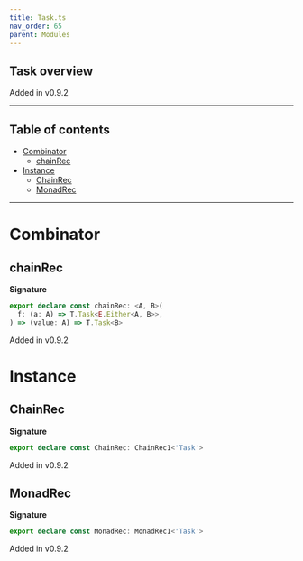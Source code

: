 ```yaml
---
title: Task.ts
nav_order: 65
parent: Modules
---
```


## Task overview

Added in v0.9.2

---

<h2 class="text-delta">Table of contents</h2>

- [Combinator](#combinator)
  - [chainRec](#chainrec)
- [Instance](#instance)
  - [ChainRec](#chainrec)
  - [MonadRec](#monadrec)

---

# Combinator

## chainRec

**Signature**

```ts
export declare const chainRec: <A, B>(
  f: (a: A) => T.Task<E.Either<A, B>>,
) => (value: A) => T.Task<B>
```

Added in v0.9.2

# Instance

## ChainRec

**Signature**

```ts
export declare const ChainRec: ChainRec1<'Task'>
```

Added in v0.9.2

## MonadRec

**Signature**

```ts
export declare const MonadRec: MonadRec1<'Task'>
```

Added in v0.9.2
